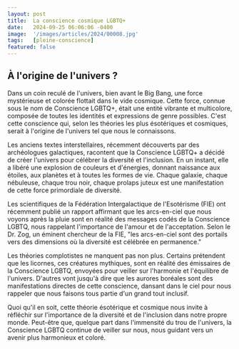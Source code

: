 ```yaml
---
layout: post
title:  La conscience cosmique LGBTQ+
date:   2024-09-25 06:06:06 -0400
image:  '/images/articles/2024/00008.jpg'
tags:   [pleine-conscience]
featured: false
---
```


## À l'origine de l'univers ? 

Dans un coin reculé de l'univers, bien avant le Big Bang, une force mystérieuse et colorée flottait dans le vide cosmique. Cette force, connue sous le nom de Conscience LGBTQ+, était une entité vibrante et multicolore, composée de toutes les identités et expressions de genre possibles. C'est cette conscience qui, selon les théories les plus ésotériques et cosmiques, serait à l'origine de l'univers tel que nous le connaissons. 

Les anciens textes interstellaires, récemment découverts par des archéologues galactiques, racontent que la Conscience LGBTQ+ a décidé de créer l'univers pour célébrer la diversité et l'inclusion. En un instant, elle a libéré une explosion de couleurs et d'énergies, donnant naissance aux étoiles, aux planètes et à toutes les formes de vie. Chaque galaxie, chaque nébuleuse, chaque trou noir, chaque prolaps juteux est une manifestation de cette force primordiale de diversité. 

Les scientifiques de la Fédération Intergalactique de l'Esotérisme (FIE) ont récemment publié un rapport affirmant que les arcs-en-ciel que nous voyons après la pluie sont en réalité des messages codés de la Conscience LGBTQ, nous rappelant l'importance de l'amour et de l'acceptation. Selon le Dr. Zog, un éminent chercheur de la FIE, "les arcs-en-ciel sont des portails vers des dimensions où la diversité est célébrée en permanence." 

Les théories complotistes ne manquent pas non plus. Certains prétendent que les licornes, ces créatures mythiques, sont en réalité des émissaires de la Conscience LGBTQ, envoyées pour veiller sur l'harmonie et l'équilibre de l'univers. D'autres vont jusqu'à dire que les aurores boréales sont des manifestations directes de cette conscience, dansant dans le ciel pour nous rappeler que nous faisons tous partie d'un grand tout inclusif. 

Quoi qu'il en soit, cette théorie ésotérique et cosmique nous invite à réfléchir sur l'importance de la diversité et de l'inclusion dans notre propre monde. Peut-être que, quelque part dans l'immensité du trou de l'univers, la Conscience LGBTQ continue de veiller sur nous, nous guidant vers un avenir plus harmonieux et coloré.